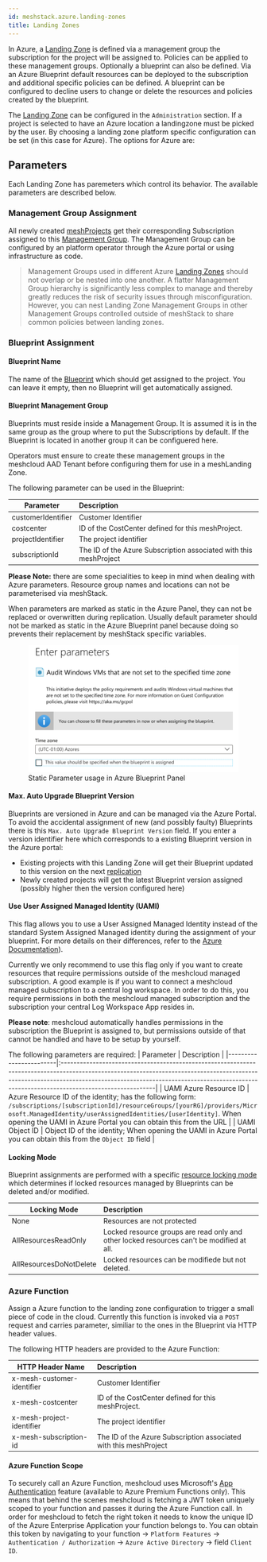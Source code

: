 ```yaml
---
id: meshstack.azure.landing-zones
title: Landing Zones
---
```


In Azure, a [Landing Zone](./meshcloud.landing-zones.md) is defined via a management group the subscription for the project will be assigned to. Policies can be applied
to these management groups. Optionally a blueprint can also be defined. Via an Azure Blueprint default resources can be deployed to the
subscription and additional specific policies can be defined. A blueprint can be configured to decline users to change or delete the
resources and policies created by the blueprint.

The [Landing Zone](./meshcloud.landing-zones.md) can be configured in the `Administration` section. If a project is selected to have an Azure location a landingzone must be picked by the user. By choosing a landing zone platform specific configuration can be set (in this case for Azure). The options for Azure are:

## Parameters

Each Landing Zone has paremeters which control its behavior. The available parameters are described below.

### Management Group Assignment

All newly created [meshProjects](./meshcloud.project.md) get their corresponding Subscription assigned to this [Management Group](https://azure.microsoft.com/en-us/features/management-groups/). The Management Group can be configured by an platform operator through the Azure portal or using infrastructure as code.

> Management Groups used in different Azure [Landing Zones](./meshcloud.landing-zones.md) should not overlap or be nested into one another. A flatter Management Group hierarchy is significantly less complex to manage and thereby greatly reduces the risk of security issues through misconfiguration. However, you can nest Landing Zone Management Groups in other Management Groups controlled outside of meshStack to share common policies between landing zones.

### Blueprint Assignment

#### Blueprint Name

The name of the [Blueprint](https://docs.microsoft.com/en-us/azure/governance/blueprints/overview) which should get assigned to the project. You can leave it empty, then no Blueprint will get automatically assigned.

#### Blueprint Management Group

Blueprints must reside inside a Management Group. It is assumed it is in the same group as the group where to put the Subscriptions by default. If the Blueprint is located in another group it can be configuered here.

Operators must ensure to create these management groups in the meshcloud AAD Tenant before configuring them for use in a meshLanding Zone.

The following parameter can be used in the Blueprint:

| Parameter          | Description                                                       |
|--------------------|:------------------------------------------------------------------|
| customerIdentifier | Customer Identifier                                               |
| costcenter         | ID of the CostCenter defined for this meshProject.                |
| projectIdentifier  | The project identifier                                            |
| subscriptionId     | The ID of the Azure Subscription associated with this meshProject |

**Please Note:** there are some specialities to keep in mind when dealing with Azure parameters. Resource group names and locations can not be parameterised via meshStack.

When parameters are marked as static in the Azure Panel, they can not be replaced or overwritten during replication. Usually default parameter should not be marked as static in the Azure Blueprint panel because doing so prevents their replacement by meshStack specific variables.

<figure>
  <img src="assets/azure-static-param.png" alt="Static Parameter usage in Azure Blueprint Panel">
  <figcaption>Static Parameter usage in Azure Blueprint Panel</figcaption>
</figure>

#### Max. Auto Upgrade Blueprint Version

Blueprints are versioned in Azure and can be managed via the Azure Portal. To avoid the accidental assignment of new (and possibly faulty) Blueprints there is this `Max. Auto Upgrade Blueprint Version` field. If you enter a version identifier here which corresponds to a existing Blueprint version in the Azure portal:

- Existing projects with this Landing Zone will get their Blueprint updated to this version on the next [replication](./meshcloud.tenant.md)
- Newly created projects will get the latest Blueprint version assigned (possibly higher then the version configured here)

#### Use User Assigned Managed Identity (UAMI)

This flag allows you to use a User Assigned Managed Identity instead of the standard System Assigned Managed identity during the assignment of your blueprint. For more details on their differences, refer to the [Azure Documentation](https://docs.microsoft.com/en-us/azure/active-directory/managed-identities-azure-resources/overview#how-does-the-managed-identities-for-azure-resources-work)).

Currently we only recommend to use this flag only if you want to create resources that require permissions outside of the meshcloud managed subscription. A good example is if you want to connect a meshcloud managed subscription to a central log workspace. In order to do this, you require permissions in both the meshcloud managed subscription and the subscription your central Log Workspace App resides in.

**Please note**: meshcloud automatically handles permissions in the subscription the Blueprint is assigned to, but permissions outside of that cannot be handled and have to be setup by yourself.

The following parameters are required:
| Parameter              | Description                                                                                                                                                                                                                                                            |
|------------------------|:-----------------------------------------------------------------------------------------------------------------------------------------------------------------------------------------------------------------------------------------------------------------------|
| UAMI Azure Resource ID | Azure Resource ID of the identity; has the following form: `/subscriptions/[subscriptionId]/resourceGroups/[yourRG]/providers/Microsoft.ManagedIdentity/userAssignedIdentities/[userIdentity]`. When opening the UAMI in Azure Portal you can obtain this from the URL |
| UAMI Object ID         | Object ID of the identity; When opening the UAMI in Azure Portal you can obtain this from the `Object ID` field                                                                                                                                                        |



#### Locking Mode

Blueprint assignments are performed with a specific [resource locking mode](https://docs.microsoft.com/en-us/azure/governance/blueprints/concepts/resource-locking) which determines if locked resources managed by Blueprints can be deleted and/or modified.

| Locking Mode            | Description                                                                               |
|-------------------------|:------------------------------------------------------------------------------------------|
| None                    | Resources are not protected                                                               |
| AllResourcesReadOnly    | Locked resource groups are read only and other locked resources can't be modified at all. |
| AllResourcesDoNotDelete | Locked resources can be modifiede but not deleted.                                        |

### Azure Function

Assign a Azure function to the landing zone configuration to trigger a small piece of code in the cloud. Currently this function is invoked via a `POST` request and carries parameter, similiar to the ones in the Blueprint via HTTP header values.

The following HTTP headers are provided to the Azure Function:

| HTTP Header Name           | Description                                                       |
|----------------------------|:------------------------------------------------------------------|
| x-mesh-customer-identifier | Customer Identifier                                               |
| x-mesh-costcenter          | ID of the CostCenter defined for this meshProject.                |
| x-mesh-project-identifier  | The project identifier                                            |
| x-mesh-subscription-id     | The ID of the Azure Subscription associated with this meshProject |

#### Azure Function Scope

To securely call an Azure Function, meshcloud uses Microsoft's [App Authentication](https://docs.microsoft.com/en-us/azure/app-service/app-service-authentication-how-to) feature (available to Azure Premium Functions only). This means that behind the scenes meshcloud is fetching a JWT token uniquely scoped to your function and passes it during the Azure Function call. In order for meshcloud to fetch the right token it needs to know the unique ID of the Azure Enterprise Application your function belongs to. You can obtain this token by navigating to your function -> `Platform Features` -> `Authentication / Authorization` -> `Azure Active Directory` -> field `Client ID`.
